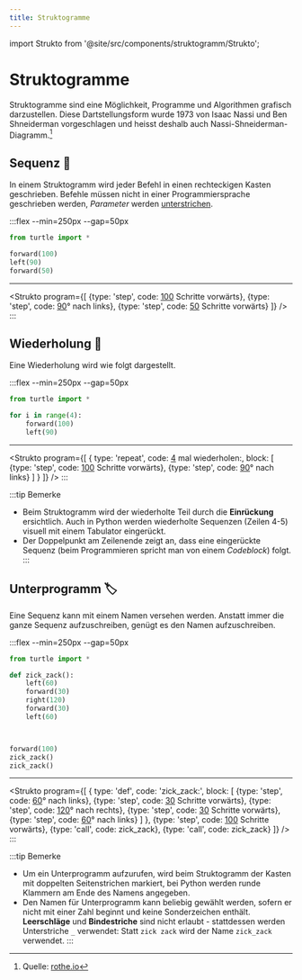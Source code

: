 ```yaml
---
title: Struktogramme
---
```


import Strukto from '@site/src/components/struktogramm/Strukto';

# Struktogramme

Struktogramme sind eine Möglichkeit, Programme und Algorithmen grafisch darzustellen. Diese Dartstellungsform wurde 1973 von Isaac Nassi und Ben Shneiderman vorgeschlagen und heisst deshalb auch Nassi-Shneiderman-Diagramm.[^1]

## Sequenz 👣
In einem Struktogramm wird jeder Befehl in einen rechteckigen Kasten geschrieben. Befehle müssen nicht in einer Programmiersprache geschrieben werden, *Parameter* werden <u>unterstrichen</u>.

:::flex --min=250px --gap=50px
```py live_py slim
from turtle import *

forward(100)
left(90)
forward(50) 
```
***
<Strukto program={[
    {type: 'step', code: <span><u>100</u> Schritte vorwärts</span>},
    {type: 'step', code: <span><u>90</u>° nach links</span>},
    {type: 'step', code: <span><u>50</u> Schritte vorwärts</span>}
]} />
:::


## Wiederholung 🔁

Eine Wiederholung wird wie folgt dargestellt.

:::flex --min=250px --gap=50px
```py live_py slim
from turtle import *

for i in range(4):
    forward(100)
    left(90)
```
***
<Strukto program={[
    {
        type: 'repeat', 
        code: <span><u>4</u> mal wiederholen:</span>,
        block: [
            {type: 'step', code: <span><u>100</u> Schritte vorwärts</span>},
            {type: 'step', code: <span><u>90</u>° nach links</span>}
        ]
    }
]} />
:::

:::tip Bemerke
- Beim Struktogramm wird der wiederholte Teil durch die **Einrückung** ersichtlich. Auch in Python werden wiederholte Sequenzen (Zeilen 4-5) visuell mit einem Tabulator eingerückt.
- Der Doppelpunkt am Zeilenende zeigt an, dass eine eingerückte Sequenz (beim Programmieren spricht man von einem *Codeblock*) folgt.
:::

## Unterprogramm 🏷
Eine Sequenz kann mit einem Namen versehen werden. Anstatt immer die ganze Sequenz aufzuschreiben, genügt es den Namen aufzuschreiben.

:::flex --min=250px --gap=50px
```py live_py slim
from turtle import *

def zick_zack():
    left(60)
    forward(30)
    right(120)
    forward(30)
    left(60)



forward(100)
zick_zack()
zick_zack()
```
***
<Strukto program={[
    {
        type: 'def', 
        code: 'zick_zack:',
        block: [
            {type: 'step', code: <span><u>60</u>° nach links</span>},
            {type: 'step', code: <span><u>30</u> Schritte vorwärts</span>},
            {type: 'step', code: <span><u>120</u>° nach rechts</span>},
            {type: 'step', code: <span><u>30</u> Schritte vorwärts</span>},
            {type: 'step', code: <span><u>60</u>° nach links</span>}
        ]
    },
    {type: 'step', code: <span><u>100</u> Schritte vorwärts</span>},
    {type: 'call', code: <span>zick_zack</span>},
    {type: 'call', code: <span>zick_zack</span>}
]} />
:::

:::tip Bemerke
- Um ein Unterprogramm aufzurufen, wird beim Struktogramm der Kasten mit doppelten Seitenstrichen markiert, bei Python werden runde Klammern am Ende des Namens angegeben.
- Den Namen für Unterprogramm kann beliebig gewählt werden, sofern er nicht mit einer Zahl beginnt und keine Sonderzeichen enthält. **Leerschläge** und **Bindestriche** sind nicht erlaubt - stattdessen werden Unterstriche `_` verwendet: Statt `zick zack` wird der Name `zick_zack` verwendet. 
:::

[^1]: Quelle: [rothe.io](https://rothe.io/?b=prog1&p=905106)